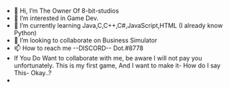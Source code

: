 - 👋 Hi, I’m The Owner Of 8-bit-studios
- 👀 I’m interested in Game Dev.
- 🌱 I’m currently learning Java,C,C++,C#,JavaScript,HTML (I already know Python)
- 💞️ I’m looking to collaborate on Business Simulator
- 📫 How to reach me --DISCORD-- Dot.#8778
- If You Do Want to collaborate with me, be aware I will not pay you unfortunately. This is my first game, And I want to make it- How do I say This- Okay..?
- 
